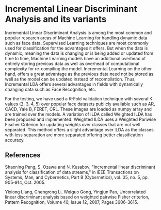 # Incremental Linear Discriminant Analysis and its variants
Incremental Linear Discriminant Analysis is among the most common and popular research areas of Machine Learning for handling dynamic data such as face data. Supervised Learning techniques are most commonly used for classification for the advantages it offers. But when the data is dynamic, meaning the data is changing or is being added or updated from time to time, Machine Learning models have an additional overhead of entirely storing previous data as well as overhead of computational complexity for re-compiling the model. Incremental Learning on the other hand, offers a great advantage as the previous data need not be stored as well as the model can be updated instead of recompilation. Thus, Incremental LDA offers several advantages in fields with dynamically changing data such as Face Recognition, etc.

For the testing, we have used a K-Fold validation technique with several K values (2, 3, 4, 5) over popular face datasets publicly available such as AR, CACD, Yale B, FERET, ORL. These images are loaded as numpy array and are trained over the models. A variation of ILDA called Weighted ILDA has been proposed and implemented. Weighted ILDA uses a Weighted Pariwise Fischer Criterion for updating weights over classes that are not well separated. This method offers a slight advantage over ILDA as the classes with less separation are more separated offering better classification accuracy.


References
----------
Shaoning Pang, S. Ozawa and N. Kasabov, "Incremental linear discriminant analysis for classification of data streams," in IEEE Transactions on Systems, Man, and Cybernetics, Part B (Cybernetics), vol. 35, no. 5, pp. 905-914, Oct. 2005.

Yixiong Liang, Chengrong Li, Weiguo Gong, Yingjun Pan, Uncorrelated linear discriminant analysis based on weighted pairwise Fisher criterion, Pattern Recognition, Volume 40, Issue 12, 2007, Pages 3606-3615.
